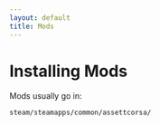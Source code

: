 ```yaml
---
layout: default
title: Mods
---
```


# Installing Mods

Mods usually go in:

```
steam/steamapps/common/assettcorsa/
```
